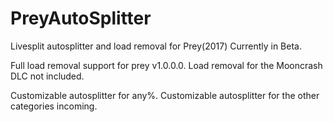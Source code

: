 # PreyAutoSplitter
Livesplit autosplitter and load removal for Prey(2017)
Currently in Beta.

Full load removal support for prey v1.0.0.0. Load removal for the Mooncrash DLC not included.

Customizable autosplitter for any%.
Customizable autosplitter for the other categories incoming.
